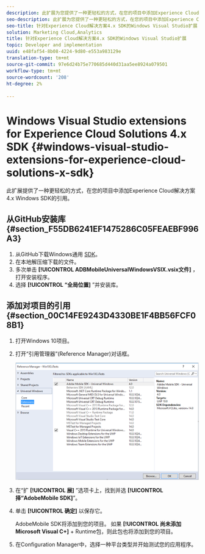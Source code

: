 ```yaml
---
description: 此扩展为您提供了一种更轻松的方式，在您的项目中添加Experience Cloud解决方案4.x Windows SDK的参考。
seo-description: 此扩展为您提供了一种更轻松的方式，在您的项目中添加Experience Cloud解决方案4.x Windows SDK的参考。
seo-title: 针对Experience Cloud解决方案4.x SDK的Windows Visual Studio扩展
solution: Marketing Cloud,Analytics
title: 针对Experience Cloud解决方案4.x SDK的Windows Visual Studio扩展
topic: Developer and implementation
uuid: e48faf54-8b08-4224-9d80-e553a983129e
translation-type: tm+mt
source-git-commit: 97e6d24b75e770685d440d31aa5ee8924a079501
workflow-type: tm+mt
source-wordcount: '208'
ht-degree: 2%

---
```



# Windows Visual Studio extensions for Experience Cloud Solutions 4.x SDK {#windows-visual-studio-extensions-for-experience-cloud-solutions-x-sdk}

此扩展提供了一种更轻松的方式，在您的项目中添加Experience Cloud解决方案4.x Windows SDK的引用。

## 从GitHub安装库 {#section_F55DB6241EF1475286C05FEAEBF996A3}

1. 从GitHub下载Windows通用 [SDK](https://github.com/Adobe-Marketing-Cloud/mobile-services/releases)。
1. 在本地解压缩下载的文件。
1. 多次单击 **[!UICONTROL ADBMobileUniversalWindowsVSIX.vsix文件]** ，打开安装程序。
1. 选择 **[!UICONTROL “全局位置]** ”并安装库。

## 添加对项目的引用 {#section_00C14FE9243D4330BE1F4BB56FCF08B1}

1. 打开Windows 10项目。
1. 打开“引用管理器”(Reference Manager)对话框。

   ![](assets/ref_manager.png)

1. 在“扩 **[!UICONTROL 展]** ”选项卡上，找到并选 **[!UICONTROL 择“AdobeMobile SDK]**”。
1. 单击 **[!UICONTROL 确定]** 以保存它。

   AdobeMobile SDK将添加到您的项目。 如果 **[!UICONTROL 尚未添加Microsoft Visual C+]** + Runtime包，则此包也将添加到您的项目。

1. 在Configuration Manager中，选择一种平台类型并开始测试您的应用程序。

